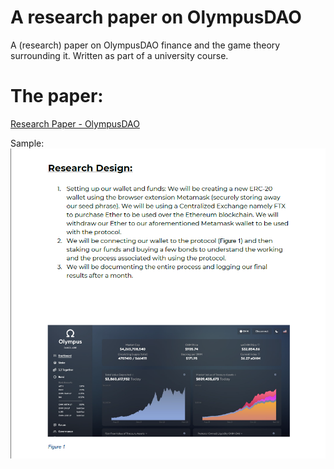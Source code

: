 # A research paper on OlympusDAO
A (research) paper on OlympusDAO finance and the game theory surrounding it. Written as part of a university course.

# The paper:

[Research Paper - OlympusDAO](ResearchPaperOHM.pdf)


Sample:
![paper sample](./Demo.png)



